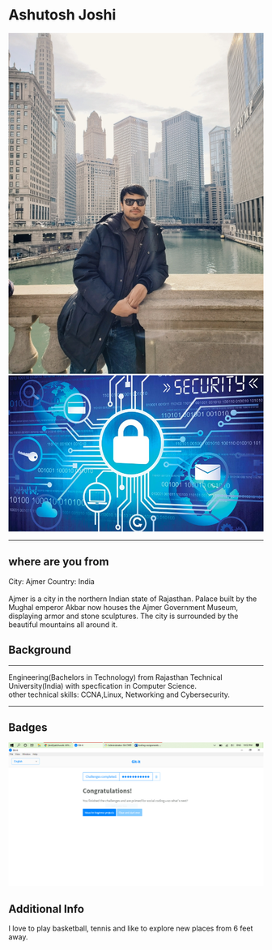 <html>
<body>

<h1>Ashutosh Joshi</h1>
<img src=https://github.com/ajoshi37/itmo-544/blob/master/profile.jpg alt="profile picture">
<br>
<img src=https://github.com/ajoshi37/itmo-544/blob/master/interest.jpg alt="interests picture">
<hr>
<h2> where are you from</h2>
City: Ajmer
Country: India 
<br><br>
Ajmer is a city in the northern Indian state of Rajasthan.
Palace built by the Mughal emperor Akbar now houses the Ajmer Government Museum, displaying armor and stone sculptures. The city is surrounded by the beautiful mountains all around it. 
<h2>Background</h2>
<hr>
Engineering(Bachelors in Technology) from Rajasthan Technical University(India) 
with specfication in Computer Science.
<br>other technical skills:
CCNA,Linux, Networking and Cybersecurity.
<hr>
<h2>Badges</h2>
<img src=https://github.com/ajoshi37/itmo-544/blob/master/GIT-it%20capture.PNG alt="badges">
<h2>Additional Info</h2>
I love to play basketball, tennis and like to explore new places from 6 feet away.
</body>
</html>
